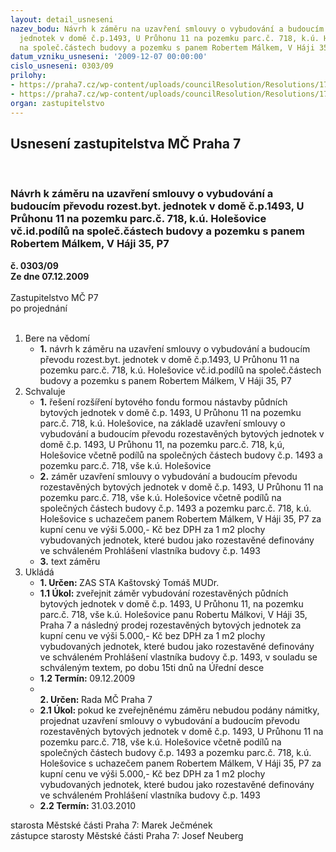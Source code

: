 ```yaml
---
layout: detail_usneseni
nazev_bodu: Návrh k záměru na uzavření smlouvy o vybudování a budoucím převodu rozest.byt.
  jednotek v domě č.p.1493, U Průhonu 11 na pozemku parc.č. 718, k.ú. Holešovice vč.id.podílů
  na společ.částech budovy a pozemku s panem Robertem Málkem, V Háji 35, P7
datum_vzniku_usneseni: '2009-12-07 00:00:00'
cislo_usneseni: 0303/09
prilohy:
- https://praha7.cz/wp-content/uploads/councilResolution/Resolutions/17859/5-09-1175r.doc
- https://praha7.cz/wp-content/uploads/councilResolution/Resolutions/17859/5-09-z%c3%a1m%c4%9br_u_pr%c5%afhonu_11na_%c3%bad.doc
organ: zastupitelstvo
---
```

<div id="ucUsn_pList" class="usn">
	<span><h2>Usnesení zastupitelstva MČ Praha 7 </h2>
<br></span><div class="standBody">
<span><h3>Návrh k záměru na uzavření smlouvy o vybudování a budoucím převodu rozest.byt. jednotek v domě č.p.1493, U Průhonu 11 na pozemku parc.č. 718, k.ú. Holešovice vč.id.podílů na společ.částech budovy a pozemku s panem Robertem Málkem, V Háji 35, P7</h3></span><div class="center">
		<strong>č. 0303/09</strong><br>
	</div>
<div class="center">
		<strong>Ze dne 07.12.2009</strong><br><br>
	</div>Zastupitelstvo MČ P7<br> po projednání<br><br><ol>
<li>Bere na vědomí<ul><li>
<strong>1.</strong> návrh k záměru na uzavření smlouvy o vybudování a budoucím převodu rozest.byt. jednotek v domě č.p.1493, U Průhonu 11 na pozemku parc.č. 718, k.ú. Holešovice vč.id.podílů na společ.částech budovy a pozemku s panem Robertem Málkem, V Háji 35, P7</li></ul>
</li>
<li>Schvaluje<ul>
<li>
<strong>1.</strong> řešení rozšíření bytového fondu formou nástavby půdních bytových jednotek v domě č.p. 1493, U Průhonu 11 na pozemku parc.č. 718, k.ú. Holešovice, na základě uzavření smlouvy o vybudování a budoucím převodu rozestavěných bytových jednotek v domě č.p. 1493, U Průhonu 11, na pozemku parc.č. 718, k,ú, Holešovice včetně podílů na společných částech budovy č.p. 1493 a pozemku parc.č. 718, vše k.ú. Holešovice</li>
<li>
<strong>2.</strong> záměr uzavření smlouvy o vybudování a budoucím převodu rozestavěných bytových jednotek v domě č.p. 1493, U Průhonu 11 na pozemku parc.č. 718, vše k.ú. Holešovice včetně podílů na společných částech budovy č.p. 1493 a pozemku parc.č. 718, k.ú. Holešovice s uchazečem panem Robertem Málkem, V Háji 35, P7 za kupní cenu ve výši 5.000,- Kč bez DPH za 1 m2 plochy vybudovaných jednotek, které budou jako rozestavěné definovány ve schváleném Prohlášení vlastníka budovy č.p. 1493</li>
<li>
<strong>3.</strong> text záměru  </li>
</ul>
</li>
<li>Ukládá<ul>
<li>
<strong>1. Určen: </strong>ZAS STA Kaštovský Tomáš MUDr.</li>
<li>
<strong>1.1 Úkol: </strong>zveřejnit záměr vybudování rozestavěných půdních bytových jednotek v domě č.p. 1493, U Průhonu 11, na pozemku parc.č. 718, vše k.ú. Holešovice panu Robertu Málkovi, V Háji 35, Praha 7 a následný prodej rozestavěných bytových jednotek za kupní cenu ve výši 5.000,- Kč bez DPH za 1 m2 plochy vybudovaných jednotek, které budou jako rozestavěné definovány ve schváleném Prohlášení vlastníka budovy č.p. 1493, v souladu se schváleným textem, po dobu 15ti dnů na Úřední desce </li>
<li>
<strong>1.2 Termín: </strong>09.12.2009</li>
<li>
<strong><br>2. Určen: </strong>Rada MČ Praha 7</li>
<li>
<strong>2.1 Úkol: </strong>pokud ke zveřejněnému záměru nebudou podány námitky, projednat uzavření smlouvy o vybudování a budoucím převodu rozestavěných bytových jednotek v domě č.p. 1493, U Průhonu 11 na pozemku parc.č. 718, vše k.ú. Holešovice včetně podílů na společných částech budovy č.p. 1493 a pozemku parc.č. 718, k.ú. Holešovice s uchazečem panem Robertem Málkem,  V Háji 35, P7 za kupní cenu ve výši 5.000,- Kč bez DPH za 1 m2 plochy vybudovaných jednotek, které budou jako rozestavěné definovány ve schváleném Prohlášení vlastníka budovy č.p. 1493</li>
<li>
<strong>2.2 Termín: </strong>31.03.2010</li>
</ul>
</li>
</ol>starosta Městské části Praha 7: Marek Ječmének<br>zástupce starosty Městské části Praha 7: Josef Neuberg
</div>
</div>